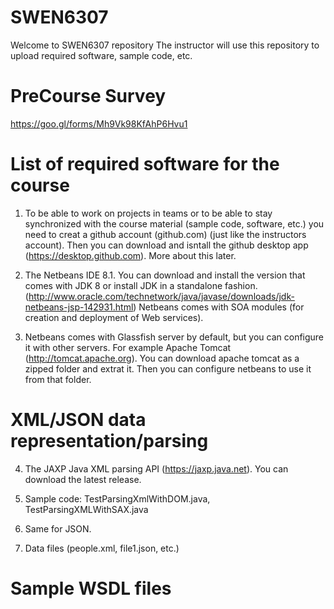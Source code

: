 # SWEN6307
Welcome to SWEN6307 repository 
The instructor will use this repository to upload required software, sample code, etc.  

# PreCourse Survey
https://goo.gl/forms/Mh9Vk98KfAhP6Hvu1

# List of required software for the course

1. To be able to work on projects in teams or to be able to stay synchronized with the course material (sample code, software, etc.) you  need to creat a github account (github.com) (just like the instructors account). Then you can download and isntall the github desktop app (https://desktop.github.com). More about this later.

2. The Netbeans IDE 8.1. You can download and install the version that comes with JDK 8 or install JDK in a standalone fashion. (http://www.oracle.com/technetwork/java/javase/downloads/jdk-netbeans-jsp-142931.html)
Netbeans comes with SOA modules (for creation and deployment of Web services).

3. Netbeans comes with Glassfish server by default, but you can configure it with other servers. For example Apache Tomcat (http://tomcat.apache.org). You can download apache tomcat as a zipped folder and extrat it. Then you can configure netbeans to use it from that folder.

# XML/JSON data representation/parsing

4. The JAXP Java XML parsing API (https://jaxp.java.net). You can download the latest release.

5. Sample code: TestParsingXmlWithDOM.java, TestParsingXMLWithSAX.java

6. Same for JSON.

7. Data files (people.xml, file1.json, etc.)

# Sample WSDL files
